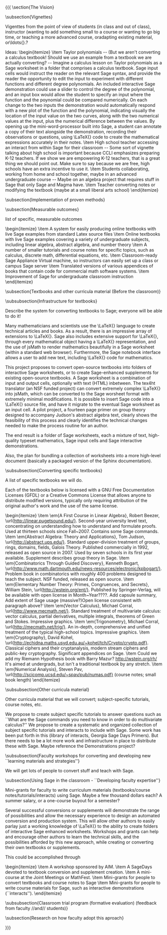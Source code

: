 {{{
\section{The Vision}


\subsection{Vignettes}

Vigenttes from the point of view of students (in class and out of class),
instructor (wanting to add something small to a course or wanting to go big time,
or teaching a more advanced course, oradapting existing material, or\ldots{}.?

Ideas:
\begin{itemize}
\item Taylor polynomials -- (But we aren't converting a calculus textbook! Should we use an example
from a textbook we are actually converting? -- Imagine a calculus lesson on Taylor polynomials as a Sage worksheet in a folder that comprises a calculus textbook.  Sage input cells would instruct the reader on the relevant Sage syntax, and provide the reader the opportunity to edit the input to experiment with different functions and different degree polynomials.  An included interactive Sage demonstration could use a slider to control the degree of the polynomial, and an input box would allow the student to specify an input where the function and the poynomial could be compared numerically.  On each change to the two inputs the demonstration would automatically respond with a new plot of the function and the polynomial, indicating visually the location of the input value on the two curves, along with the two numerical values at the input, plus the numerical difference between the values.  By opening up the mini-word-processor built into Sage, a student can annotate a copy of their text alongside the demonstration, recording their observations or questions, using \LaTeX{} code to create the mathematical expressions accurately in their notes.
\item High school teacher accessing an interact from within Sage for their classroom -- Some sort of vignette talking about high school is important because
CCLI emphasizes preparing K-12 teachers. If we show we are empowering
K-12 teachers, that is a great thing we should point out. Make sure
to say because we are free, high schools have an extra incentive to
use it.
\item Students collaborating, working from home and school together, maybe in an advanced undergraduate course -- Maybe on an algebra project that requires stuff in Sage that only
Sage and Magma have.
\item Teacher converting notes or modifying the textbook (maybe at a small liberal arts school)
\end{itemize}

\subsection{Implementation of proven methods}


\subsection{Measurable outcomes}

list of specific, measurable outcomes




\begin{itemize}
\item  A system for easily producing online textbooks with live Sage examples from standard Latex source files
\item  Online textbooks with live Sage examples covering a variety of undergraduate subjects, including linear algebra, abstract algebra, and number theory
\item  A number of smaller tutorials and course notes for specific topics, such as calculus, discrete math, differential equations, etc.
\item  Classroom-ready Sage Appliance Virtual machine, so instructors can easily set up a class or campus Sage server
\item  Translated versions of various appendices of books that contain code for commercial math software systems.
\item  Improvement of Sage for undergraduate classroom instruction
\end{itemize}



\subsection{Textbooks and other curricula material (Before the classroom)}


\subsubsection{Infrastructure for textbooks}

Describe the system for converting textbooks to Sage; everyone will be able to do it!

Many mathematicians and scientists use the \LaTeX{} language to create technical articles and books.  As a result, there is an impressive array of extensions to \LaTeX{}.  Sage also includes  extensive support for \LaTeX{}, through every mathematical object having a \LaTeX{} representation, and the use of jsMath to render mathematics beautifully in a Sage worksheet (within a standard web browser).  Furthermore, the Sage notebook interface allows a user to add new text, including \LaTeX{} code for mathematics.

This project proposes to convert open-source textbooks into folders of interactive Sage worksheets, or to create Sage-enhanced supplements for existing open-source textbooks.  A Sage worksheet is a combination of input and output cells, optionally with text (HTML) inbetween.  The tex4ht translator (an NSF funded project) can convert extremely complex \LaTeX{} into jsMath, which can be converted to the Sage worsheet format with extremely minimal modifications.  It is possible to insert Sage code into a \LaTeX{} source file, and have it migrate to the eventual Sage worksheet as an input cell.  A pilot project, a fourteen page primer on group theory designed to accompany Judson's abstract algebra text, clearly shows the feasibility of this process and clearly identifies the technical changes needed to make the process routine for an author.

The end result is a folder of Sage worksheets, each a mixture of text, high-quality typeset mathematics, Sage input cells and Sage interactive demonstrations.  

Also, the plan for bundling a collection of worksheets into a more high-level document (basically a packaged version of the Sphinx documentation).

\subsubsection{Converting specific textbooks}

A list of specific textbooks we will do.

Each of the textbooks below is licensed with a GNU Free Documentation Licenses (GFDL) or a Creative Commons License that allows anyone to distribute modified versions, typically only requiring attribution of the original author's work and the use of the same license.



\begin{itemize}
\item  \em{A First Course in Linear Algebra}, Robert Beezer, \url{http://linear.pugetsound.edu/}. Second-year university level text, concentrating on understanding how to understand and formulate proofs.  Used at thirteen schools since Fall~2007.  Contains some Sage commands.
\item  \em{Abstract Algebra: Theory and Applications}, Tom Judson, \url{http://abstract.ups.edu/}. Standard upper-division treatment of groups, rings, domains, fields, Galois Theory.  Published commercially in 1992, released as open source in 2007.  Used by seven schools in its first year available.  Supplement describes group theory in Sage.
\item  \em{Combinatorics Through Guided Discovery}, Kenneth Bogart, \url{http://www.math.dartmouth.edu/news-resources/electronic/kpbogart/}. Problem book in combinatorics with roughly 400 problems designed to teach the subject.  NSF funded, released as open source.
\item  \em{Elementary Number Theory: Primes, Congruences, and Secrets}, William Stein, \url{http://wstein.org/ent/}. Published by Springer-Verlag, will be available with open license in  Month~Year????.   Add capsule summary, Add extent of Sage usage (massive?)Open license consistent with paragraph above?
\item  \em{Vector Calculus}, Michael Corral, \url{http://www.mecmath.net/}. Standard treatment of multivariate calculus: vector calculus, partial derivatives, multiple integrals, theorems of Green and Stokes.  Impressive graphics.
\item  \em{Trigonometry}, Michael Corral, \url{http://mecmath.net/trig/}. An in-depth, comprehensive and unified treatment of the typical high-school topics.  Impressive graphics.
\item  \em{Cryptography}, David Kohel, \url{http://echidna.maths.usyd.edu.au/~kohel/tch/Crypto/crypto.pdf}. Classical ciphers and their cryptanalysis, modern stream ciphers and public-key cryptography.  Significant appendices on Sage.
\item Could we add my Riemann Hypothesis book with Barry Mazur?   http://wstein.org/rh/  It's aimed at undergrads, but isn't a traditional textbook by any stretch.
\item \em{Numerical Analysis}, Steven Pav, \url{http://scicomp.ucsd.edu/~spav/pub/numas.pdf} (course notes; small book length)
\end{itemize}


\subsubsection{Other curricula material}

Other curricula material that we will convert; subject-specific tutorials, course notes, etc.

We propose to create subject specific tutorials to answer questions such as ``What are the Sage commands you need to know in order to do multivariate calculus?''  We propose to create a systematic and organized collection of subject specific tutorials and interacts to include with Sage.  Some work has been put forth in this (library of interacts, Georgia Sage Days Primers).  But there needs to be a lot more work and infrastructure in place to distribute these with Sage.  Maybe reference the Demonstrations project?



\subsubsection{Faculty workshops for converting and developing new ``learning materials and strategies''}

We will get lots of people to convert stuff and teach with Sage.


\subsection{Using Sage in the classroom - ``Developing faculty expertise''}

Mini-grants for faculty to write curriculum materials (textbooks/course notes/tutorials/interacts) using Sage. Maybe a few thousand dollars each? A summer salary, or a one-course buyout for a semester?

Several successful conversions or supplements will demonstrate the range of possibilities and allow the necessary experience to design an automated conversion and production system.  This will allow other authors to easily parlay just a working knowledge of \LaTeX{} to the ability to create folders of interactive Sage enhanced worksheets.  Workshops and grants can help and encourage other authors to learn the technical skills, and the possibilities afforded by this new approach, while creating or converting their own textbooks or supplements.

This could be accomplished through



\begin{itemize}
\item  A workshop sponsored by AIM.
\item  A SageDays devoted to textbook conversion and supplement creation.
\item  A mini-course at the Joint Meetings or MathFest.
\item  Mini-grants for people to convert textbooks and course notes to Sage
\item  Mini-grants for people to write course materials for Sage, such as interactive demonstrations (``interacts'').
\end{itemize}

\subsubsection{Classroom trial program (formative evaluation) (feedback from faculty //and// students)}



\subsection{Research on how faculty adopt this aproach}

}}}

